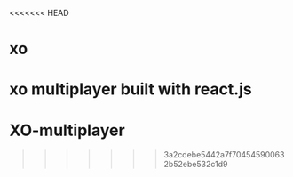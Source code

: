 <<<<<<< HEAD
# xo
 xo multiplayer built with react.js
=======
# XO-multiplayer
>>>>>>> 3a2cdebe5442a7f704545900632b52ebe532c1d9
